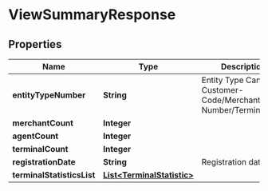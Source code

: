 
# ViewSummaryResponse

## Properties
Name | Type | Description | Notes
------------ | ------------- | ------------- | -------------
**entityTypeNumber** | **String** | Entity Type Can be Customer-Code/Merchant/Agent Number/Terminal Id |  [optional]
**merchantCount** | **Integer** |  |  [optional]
**agentCount** | **Integer** |  |  [optional]
**terminalCount** | **Integer** |  |  [optional]
**registrationDate** | **String** | Registration date |  [optional]
**terminalStatisticsList** | [**List&lt;TerminalStatistic&gt;**](TerminalStatistic.md) |  |  [optional]



